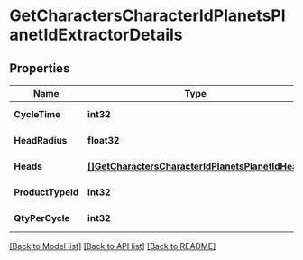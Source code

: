 # GetCharactersCharacterIdPlanetsPlanetIdExtractorDetails

## Properties
Name | Type | Description | Notes
------------ | ------------- | ------------- | -------------
**CycleTime** | **int32** | in seconds | [default to null]
**HeadRadius** | **float32** | head_radius number | [default to null]
**Heads** | [**[]GetCharactersCharacterIdPlanetsPlanetIdHead**](get_characters_character_id_planets_planet_id_head.md) | heads array | [default to null]
**ProductTypeId** | **int32** | product_type_id integer | [default to null]
**QtyPerCycle** | **int32** | qty_per_cycle integer | [default to null]

[[Back to Model list]](../README.md#documentation-for-models) [[Back to API list]](../README.md#documentation-for-api-endpoints) [[Back to README]](../README.md)


